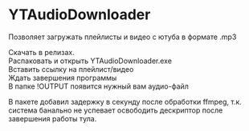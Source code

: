 # YTAudioDownloader
Позволяет загружать плейлисты и видео с ютуба в формате .mp3

Скачать в релизах.  
Распаковать и открыть YTAudioDownloader.exe  
Вставить ссылку на плейлист/видео  
Ждать завершения программы  
В папке !OUTPUT появится нужный вам аудио-файл  

В пакете добавил задержку в секунду после обработки ffmpeg, т.к. система банально не успевает освободить дескриптор после завершения работы тула.
